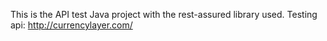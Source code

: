 This is the API test Java project with the rest-assured library used.
Testing api:
http://currencylayer.com/
